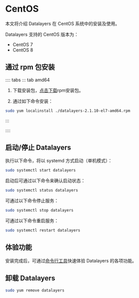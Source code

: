 # CentOS

本文将介绍 Datalayers 在 CentOS 系统中的安装及使用。

Datalayers 支持的 CentOS 版本为：
- CentOS 7
- CentOS 8

## 通过 rpm 包安装



:::: tabs
::: tab amd64
1. 下载安装包，<a href="https://docs.datalayers.cn/public/centos/datalayers-2.1.10-el7-amd64.rpm" download="datalayers-2.1.10-el7-amd64.rpm">点击下载</a>rpm安装包。

2. 通过如下命令安装：
``` bash
sudo yum localinstall ./datalayers-2.1.10-el7-amd64.rpm
```
:::


::::

## 启动/停止 Datalayers

执行以下命令，将以 systemd 方式启动（单机模式）：
``` bash
sudo systemctl start datalayers
```

启动后可通过以下命令来确认启动状态：
``` bash
sudo systemctl status datalayers
```

可通过以下命令停止服务：
``` bash
sudo systemctl stop datalayers
```

可通过以下命令重启服务：
``` bash
sudo systemctl restart datalayers
```

## 体验功能

安装完成后，可通过[命令行工具](./command-line-tool.md)快速体验 Datalayers 的各项功能。

## 卸载 Datalayers

``` bash
sudo yum remove datalayers
```
